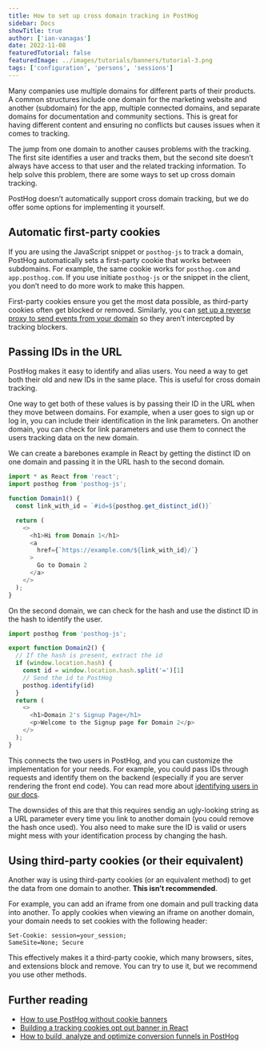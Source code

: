 ```yaml
---
title: How to set up cross domain tracking in PostHog
sidebar: Docs
showTitle: true
author: ['ian-vanagas']
date: 2022-11-08
featuredTutorial: false
featuredImage: ../images/tutorials/banners/tutorial-3.png
tags: ['configuration', 'persons', 'sessions']
---
```


Many companies use multiple domains for different parts of their products. A common structures include one domain for the marketing website and another (subdomain) for the app, multiple connected domains, and separate domains for documentation and community sections. This is great for having different content and ensuring no conflicts but causes issues when it comes to tracking.

The jump from one domain to another causes problems with the tracking. The first site identifies a user and tracks them, but the second site doesn’t always have access to that user and the related tracking information. To help solve this problem, there are some ways to set up cross domain tracking.

PostHog doesn’t automatically support cross domain tracking, but we do offer some options for implementing it yourself.

## Automatic first-party cookies

If you are using the JavaScript snippet or `posthog-js` to track a domain, PostHog automatically sets a first-party cookie that works between subdomains. For example, the same cookie works for `posthog.com` and `app.posthog.com`. If you use initiate `posthog-js` or the snippet in the client, you don’t need to do more work to make this happen.

First-party cookies ensure you get the most data possible, as third-party cookies often get blocked or removed. Similarly, you can [set up a reverse proxy to send events from your domain](/docs/integrate/proxy) so they aren’t intercepted by tracking blockers.

## Passing IDs in the URL

PostHog makes it easy to identify and alias users. You need a way to get both their old and new IDs in the same place. This is useful for cross domain tracking. 

One way to get both of these values is by passing their ID in the URL when they move between domains. For example, when a user goes to sign up or log in, you can include their identification in the link parameters. On another domain, you can check for link parameters and use them to connect the users tracking data on the new domain.

We can create a barebones example in React by getting the distinct ID on one domain and passing it in the URL hash to the second domain.

```js
import * as React from 'react';
import posthog from 'posthog-js';

function Domain1() {
  const link_with_id = `#id=${posthog.get_distinct_id()}`

  return (
    <>
      <h1>Hi from Domain 1</h1>
      <a 
        href={`https://example.com/${link_with_id}/`}
      >
        Go to Domain 2
      </a>
    </>
  );
}
```

On the second domain, we can check for the hash and use the distinct ID in the hash to identify the user.

```js
import posthog from 'posthog-js';

export function Domain2() {
  // If the hash is present, extract the id
  if (window.location.hash) {
    const id = window.location.hash.split('=')[1]
    // Send the id to PostHog
    posthog.identify(id)
  }
  return (
    <>
      <h1>Domain 2's Signup Page</h1>
      <p>Welcome to the Signup page for Domain 2</p>
    </>
  );
}
```

This connects the two users in PostHog, and you can customize the implementation for your needs. For example, you could pass IDs through requests and identify them on the backend (especially if you are server rendering the front end code). You can read more about [identifying users in our docs](/docs/integrate/identifying-users).

The downsides of this are that this requires sendig an ugly-looking string as a URL parameter every time you link to another domain (you could remove the hash once used). You also need to make sure the ID is valid or users might mess with your identification process by changing the hash.

## Using third-party cookies (or their equivalent)

Another way is using third-party cookies (or an equivalent method) to get the data from one domain to another. **This isn’t recommended**.

For example, you can add an iframe from one domain and pull tracking data into another. To apply cookies when viewing an iframe on another domain, your domain needs to set cookies with the following header:

```
Set-Cookie: session=your_session; 
SameSite=None; Secure
```

This effectively makes it a third-party cookie, which many browsers, sites, and extensions block and remove. You can try to use it, but we recommend you use other methods.

## Further reading

- [How to use PostHog without cookie banners](/tutorials/cookieless-tracking)
- [Building a tracking cookies opt out banner in React](/tutorials/react-cookie-banner)
- [How to build, analyze and optimize conversion funnels in PostHog](/tutorials/funnels)

<NewsletterTutorial compact/>
